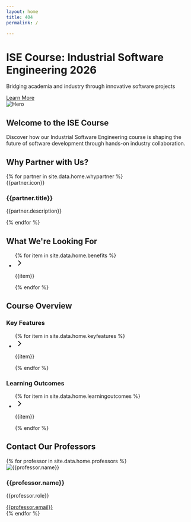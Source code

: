 ```yaml
---
layout: home
title: 404
permalink: /

---
```




<div class="bg-gradient-to-r from-blue-600 to-blue-800 text-white flex items-center max-w-screen ">
  <div class="container mx-auto px-4 py-8 md:py-16">
    <div class="flex flex-col md:flex-row items-center justify-between">
      <div class="md:w-1/2 mb-8 md:mb-0">
        <h1 class="text-4xl md:text-5xl font-bold mb-4">
          ISE Course: Industrial Software Engineering 2026
        </h1>
        <p class="text-xl mb-8">
          Bridging academia and industry through innovative software projects
        </p>
        <a
          href="{{ site.baseurl }}/about"
          class="bg-white text-blue-800 font-semibold py-2 px-4 rounded-lg shadow-lg"
          >Learn More</a
        >
      </div>
      <div class="md:w-1/2">
        <img
          src="{{ site.baseurl }}/assets/images/hero.png"
          alt="Hero"
          class="w-full"
        />
      </div>
    </div>
  </div>
</div>

<main class="   px-4">


 <section class="mb-16 text-center mt-10">
          <h2 class="text-3xl font-bold mb-4">Welcome to the ISE Course</h2>
          <p class="text-xl text-gray-600 max-w-2xl mx-auto">
            Discover how our Industrial Software Engineering course is shaping the future of software development through hands-on industry collaboration.
          </p>
  </section>


  <section class="mb-16">
          <h2 class="text-3xl font-bold mb-8 text-center">Why Partner with Us?</h2>
          <div class="grid grid-cols-1 md:grid-cols-2 lg:grid-cols-4 gap-8">           
           {% for partner in site.data.home.whypartner %}
              <div key={{partner.title}} class="bg-white rounded-lg shadow-md p-6  flex flex-col items-center text-center">
                <div class="h-12 w-12 text-blue-600 mb-4">{{partner.icon}}</div>
                <h3 class="text-xl font-semibold mb-2">{{partner.title}}</h3>
                <p class="text-gray-600">{{partner.description}}</p>
              </div>
            {% endfor %}
          </div>
</section>


<section class="mb-16">
          <div class="bg-white rounded-lg shadow-md p-6">
            <h2 class="text-2xl font-bold mb-4">What We're Looking For</h2>
            <ul class="space-y-2">
              {% for item in site.data.home.benefits %}
                <li  class="flex items-start ">
                  <svg xmlns="http://www.w3.org/2000/svg" width="24" height="24" viewBox="0 0 24 24" fill="none" stroke="currentColor" stroke-width="2" stroke-linecap="round" stroke-linejoin="round" class="lucide lucide-chevron-right h-5 w-5 text-blue-600 mr-2 mt-1 flex-shrink-0"><path d="m9 18 6-6-6-6"></path></svg>
                  <p class="text-black">{{item}}</p>
                </li>
              {% endfor %}
            </ul>
          </div>
</section>


<section class="mb-16">
          <h2 class="text-3xl font-bold mb-8 text-center">Course Overview</h2>
          <div class="grid grid-cols-1 md:grid-cols-2 gap-8">
            <div class="bg-white rounded-lg shadow-md p-6">
              <h3 class="text-xl font-semibold mb-4">Key Features</h3>
              <ul class="space-y-2">
                {% for item in site.data.home.keyfeatures %}
                  <li class="flex items-start">
                     <svg xmlns="http://www.w3.org/2000/svg" width="24" height="24" viewBox="0 0 24 24" fill="none" stroke="currentColor" stroke-width="2" stroke-linecap="round" stroke-linejoin="round" class="lucide lucide-chevron-right h-5 w-5 text-blue-600 mr-2 mt-1 flex-shrink-0"><path d="m9 18 6-6-6-6"></path></svg>
                     <p class="text-black">{{item}}</p>
                  </li>
                {% endfor %}
              </ul>
            </div>
            <div class="bg-white rounded-lg shadow-md p-6">
              <h3 class="text-xl font-semibold mb-4">Learning Outcomes</h3>
              <ul class="space-y-2">
                 {% for item in site.data.home.learningoutcomes %}
                  <li class="flex items-start">
                     <svg xmlns="http://www.w3.org/2000/svg" width="24" height="24" viewBox="0 0 24 24" fill="none" stroke="currentColor" stroke-width="2" stroke-linecap="round" stroke-linejoin="round" class="lucide lucide-chevron-right h-5 w-5 text-blue-600 mr-2 mt-1 flex-shrink-0"><path d="m9 18 6-6-6-6"></path></svg>
                     <p class="text-black">{{item}}</p>
                  </li>
                 {% endfor %}
              </ul>
            </div>
        </div>
</section>


<section class="mb-16">
        <h2 class="text-3xl font-bold text-center mb-12">Contact Our Professors</h2>
        <div class="grid grid-cols-1 md:grid-cols-3 gap-8 ">
            {% for professor in site.data.home.professors %}
            <div 
              class="flex flex-col items-center bg-white  rounded-lg shadow-md p-6 transition-transform hover:scale-105"
            >
              <div class=" relative mb-4 rounded-full overflow-hidden">
                <Image
                  src="{{professor.image}}"
                  alt={{professor.name}}
                  fill
                  class="object-cover h-[200px]"
                />
              </div>
              <h3 class="text-xl font-semibold mb-1">{{professor.name}}</h3>
              <p class="text-gray-600 mb-3">{{professor.role}}</p>
              <a 
                href="mailto:{{professor.email}}"
                class="inline-flex items-center text-blue-600 hover:text-blue-800 transition-colors"
              >
                {{professor.email}}
              </a>
            </div>
          {% endfor %}
        </div>
  </section>


</main>


